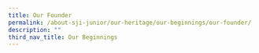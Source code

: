 ```yaml
---
title: Our Founder
permalink: /about-sji-junior/our-heritage/our-beginnings/our-founder/
description: ""
third_nav_title: Our Beginnings
---
```

